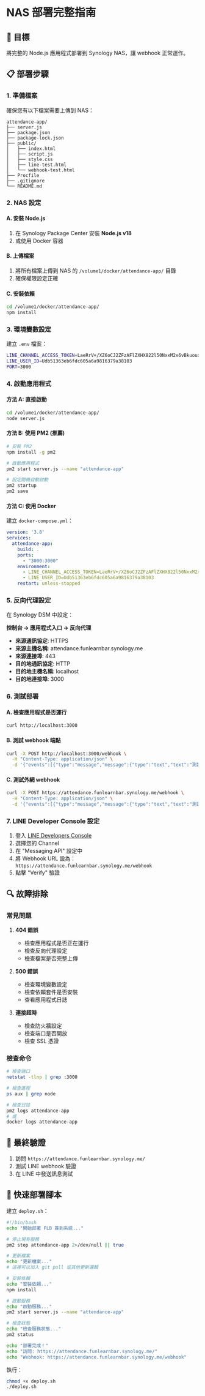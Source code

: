 # NAS 部署完整指南

## 🎯 目標
將完整的 Node.js 應用程式部署到 Synology NAS，讓 webhook 正常運作。

## 📋 部署步驟

### 1. 準備檔案

確保您有以下檔案需要上傳到 NAS：

```
attendance-app/
├── server.js
├── package.json
├── package-lock.json
├── public/
│   ├── index.html
│   ├── script.js
│   ├── style.css
│   ├── line-test.html
│   └── webhook-test.html
├── Procfile
├── .gitignore
└── README.md
```

### 2. NAS 設定

#### A. 安裝 Node.js
1. 在 Synology Package Center 安裝 **Node.js v18**
2. 或使用 Docker 容器

#### B. 上傳檔案
1. 將所有檔案上傳到 NAS 的 `/volume1/docker/attendance-app/` 目錄
2. 確保權限設定正確

#### C. 安裝依賴
```bash
cd /volume1/docker/attendance-app/
npm install
```

### 3. 環境變數設定

建立 `.env` 檔案：
```bash
LINE_CHANNEL_ACCESS_TOKEN=LaeRrV+/XZ6oCJ2ZFzAFlZXHX822l50NxxM2x6vBkuoux4ptr6KjFJcIXL6pNJel2dKbZ7nxachvxvKrKaMNchMqGTywUl4KMGXhxd/bdiDM7M6Ad8OiXF+VzfhlSMXfu1MbDfxdwe0z/NLYHzadyQdB04t89/1O/w1cDnyilFU=
LINE_USER_ID=Udb51363eb6fdc605a6a9816379a38103
PORT=3000
```

### 4. 啟動應用程式

#### 方法 A: 直接啟動
```bash
cd /volume1/docker/attendance-app/
node server.js
```

#### 方法 B: 使用 PM2 (推薦)
```bash
# 安裝 PM2
npm install -g pm2

# 啟動應用程式
pm2 start server.js --name "attendance-app"

# 設定開機自動啟動
pm2 startup
pm2 save
```

#### 方法 C: 使用 Docker
建立 `docker-compose.yml`：
```yaml
version: '3.8'
services:
  attendance-app:
    build: .
    ports:
      - "3000:3000"
    environment:
      - LINE_CHANNEL_ACCESS_TOKEN=LaeRrV+/XZ6oCJ2ZFzAFlZXHX822l50NxxM2x6vBkuoux4ptr6KjFJcIXL6pNJel2dKbZ7nxachvxvKrKaMNchMqGTywUl4KMGXhxd/bdiDM7M6Ad8OiXF+VzfhlSMXfu1MbDfxdwe0z/NLYHzadyQdB04t89/1O/w1cDnyilFU=
      - LINE_USER_ID=Udb51363eb6fdc605a6a9816379a38103
    restart: unless-stopped
```

### 5. 反向代理設定

在 Synology DSM 中設定：

**控制台 → 應用程式入口 → 反向代理**

- **來源通訊協定**: HTTPS
- **來源主機名稱**: attendance.funlearnbar.synology.me
- **來源連接埠**: 443
- **目的地通訊協定**: HTTP
- **目的地主機名稱**: localhost
- **目的地連接埠**: 3000

### 6. 測試部署

#### A. 檢查應用程式是否運行
```bash
curl http://localhost:3000
```

#### B. 測試 webhook 端點
```bash
curl -X POST http://localhost:3000/webhook \
  -H "Content-Type: application/json" \
  -d '{"events":[{"type":"message","message":{"type":"text","text":"測試"}}]}'
```

#### C. 測試外網 webhook
```bash
curl -X POST https://attendance.funlearnbar.synology.me/webhook \
  -H "Content-Type: application/json" \
  -d '{"events":[{"type":"message","message":{"type":"text","text":"測試"}}]}'
```

### 7. LINE Developer Console 設定

1. 登入 [LINE Developers Console](https://developers.line.biz/)
2. 選擇您的 Channel
3. 在 "Messaging API" 設定中
4. 將 Webhook URL 設為：`https://attendance.funlearnbar.synology.me/webhook`
5. 點擊 "Verify" 驗證

## 🔍 故障排除

### 常見問題

1. **404 錯誤**
   - 檢查應用程式是否正在運行
   - 檢查反向代理設定
   - 檢查檔案是否完整上傳

2. **500 錯誤**
   - 檢查環境變數設定
   - 檢查依賴套件是否安裝
   - 查看應用程式日誌

3. **連接超時**
   - 檢查防火牆設定
   - 檢查端口是否開放
   - 檢查 SSL 憑證

### 檢查命令

```bash
# 檢查端口
netstat -tlnp | grep :3000

# 檢查進程
ps aux | grep node

# 檢查日誌
pm2 logs attendance-app
# 或
docker logs attendance-app
```

## 📱 最終驗證

1. 訪問 `https://attendance.funlearnbar.synology.me/`
2. 測試 LINE webhook 驗證
3. 在 LINE 中發送訊息測試

## 🚀 快速部署腳本

建立 `deploy.sh`：
```bash
#!/bin/bash
echo "開始部署 FLB 簽到系統..."

# 停止現有服務
pm2 stop attendance-app 2>/dev/null || true

# 更新檔案
echo "更新檔案..."
# 這裡可以加入 git pull 或其他更新邏輯

# 安裝依賴
echo "安裝依賴..."
npm install

# 啟動服務
echo "啟動服務..."
pm2 start server.js --name "attendance-app"

# 檢查狀態
echo "檢查服務狀態..."
pm2 status

echo "部署完成！"
echo "訪問: https://attendance.funlearnbar.synology.me/"
echo "Webhook: https://attendance.funlearnbar.synology.me/webhook"
```

執行：
```bash
chmod +x deploy.sh
./deploy.sh
```
